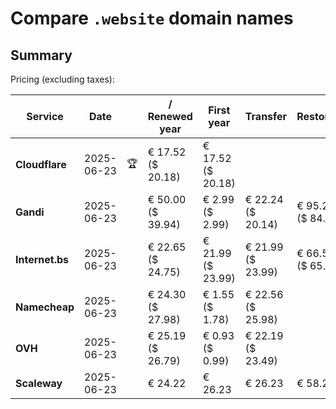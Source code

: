# Compare `.website` domain names

## Summary

Pricing (excluding taxes):

| Service | Date |  | / Renewed year | First year | Transfer | Restoration |
|--|--|--|--|--|--|--|
| **Cloudflare** | 2025-06-23 | 🏆 | € 17.52<br>($ 20.18) | € 17.52<br>($ 20.18) |  |  |
| **Gandi** | 2025-06-23 |  | € 50.00<br>($ 39.94) | € 2.99<br>($ 2.99) | € 22.24<br>($ 20.14) | € 95.21<br>($ 84.19) |
| **Internet.bs** | 2025-06-23 |  | € 22.65<br>($ 24.75) | € 21.99<br>($ 23.99) | € 21.99<br>($ 23.99) | € 66.59<br>($ 65.79) |
| **Namecheap** | 2025-06-23 |  | € 24.30<br>($ 27.98) | € 1.55<br>($ 1.78) | € 22.56<br>($ 25.98) |  |
| **OVH** | 2025-06-23 |  | € 25.19<br>($ 26.79) | € 0.93<br>($ 0.99) | € 22.19<br>($ 23.49) |  |
| **Scaleway** | 2025-06-23 |  | € 24.22 | € 26.23 | € 26.23 | € 58.26 |
